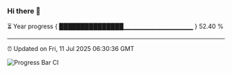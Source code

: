 ### Hi there 👋

⏳ Year progress { ███████████████▁▁▁▁▁▁▁▁▁▁▁▁▁▁▁ } 52.40 %

---

⏰ Updated on Fri, 11 Jul 2025 06:30:36 GMT

![Progress Bar CI](https://github.com/liununu/liununu/workflows/Progress%20Bar%20CI/badge.svg)
